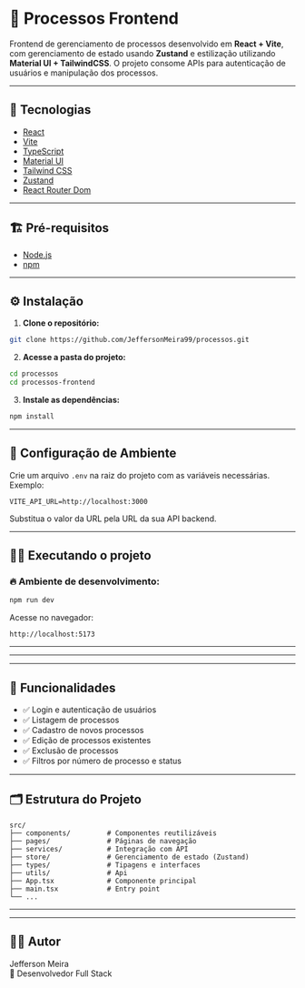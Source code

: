 # 📑 Processos Frontend

Frontend de gerenciamento de processos desenvolvido em **React + Vite**, com gerenciamento de estado usando **Zustand** e estilização utilizando **Material UI + TailwindCSS**. O projeto consome APIs para autenticação de usuários e manipulação dos processos.

---

## 🚀 Tecnologias

- [React](https://reactjs.org/)
- [Vite](https://vitejs.dev/)
- [TypeScript](https://www.typescriptlang.org/)
- [Material UI](https://mui.com/)
- [Tailwind CSS](https://tailwindcss.com/)
- [Zustand](https://zustand-demo.pmnd.rs/)
- [React Router Dom](https://reactrouter.com/)

---

## 🏗️ Pré-requisitos

- [Node.js](https://nodejs.org/)
- [npm](https://www.npmjs.com/)

---

## ⚙️ Instalação

1. **Clone o repositório:**

```bash
git clone https://github.com/JeffersonMeira99/processos.git
```

2. **Acesse a pasta do projeto:**

```bash
cd processos
cd processos-frontend
```

3. **Instale as dependências:**

```bash
npm install
```

---

## 🔑 Configuração de Ambiente

Crie um arquivo `.env` na raiz do projeto com as variáveis necessárias. Exemplo:

```env
VITE_API_URL=http://localhost:3000
```

Substitua o valor da URL pela URL da sua API backend.

---

## 🏃‍♂️ Executando o projeto

### 🔥 Ambiente de desenvolvimento:

```bash
npm run dev
```

Acesse no navegador:

```
http://localhost:5173
```

---

---

---

## 🧠 Funcionalidades

- ✅ Login e autenticação de usuários
- ✅ Listagem de processos
- ✅ Cadastro de novos processos
- ✅ Edição de processos existentes
- ✅ Exclusão de processos
- ✅ Filtros por número de processo e status

---

## 🗂️ Estrutura do Projeto

```
src/
├── components/         # Componentes reutilizáveis
├── pages/              # Páginas de navegação
├── services/           # Integração com API
├── store/              # Gerenciamento de estado (Zustand)
├── types/              # Tipagens e interfaces
├── utils/              # Api
├── App.tsx             # Componente principal
├── main.tsx            # Entry point
└── ...
```

---

---

## 👨‍💻 Autor

Jefferson Meira  
💼 Desenvolvedor Full Stack
